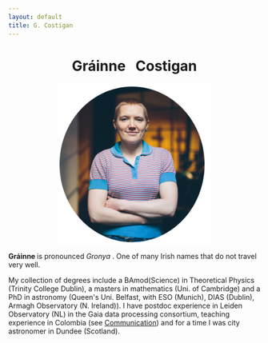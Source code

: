 ```yaml
---
layout: default
title: G. Costigan
---
```



# <center> Gráinne  &nbsp;   Costigan </center>

<center> <img src="grainne_round.png" alt="Grainne" style="width:304px;" align="middle"> </center>


 <b> Gráinne </b> is pronounced <i> Gronya </i>. One of many Irish names that do not travel very well.

<p>
My collection of degrees include a BAmod(Science) in Theoretical Physics (Trinity College Dublin), a masters in mathematics (Uni. of Cambridge) and a PhD in astronomy (Queen's Uni. Belfast, with ESO (Munich), DIAS (Dublin), Armagh Observatory (N. Ireland)). I have postdoc experience in Leiden Observatory (NL) in the Gaia data processing consortium, teaching experience in Colombia (see <a href="../communications">Communication</a>) and for a time I was city astronomer in Dundee (Scotland). 
</p>




